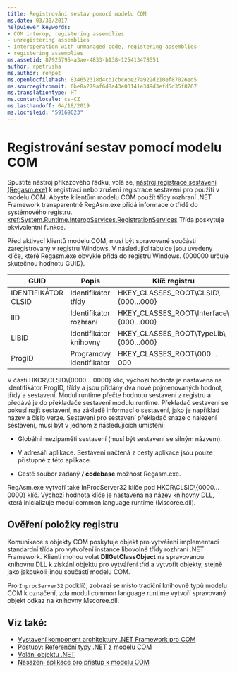 ```yaml
---
title: Registrování sestav pomocí modelu COM
ms.date: 03/30/2017
helpviewer_keywords:
- COM interop, registering assemblies
- unregistering assemblies
- interoperation with unmanaged code, registering assemblies
- registering assemblies
ms.assetid: 87925795-a3ae-4833-b138-125413478551
author: rpetrusha
ms.author: ronpet
ms.openlocfilehash: 834652318d4cb1cbcebe27a922d210ef87026ed5
ms.sourcegitcommit: 0be8a279af6d8a43e03141e349d3efd5d35f8767
ms.translationtype: HT
ms.contentlocale: cs-CZ
ms.lasthandoff: 04/18/2019
ms.locfileid: "59169023"
---
```

# <a name="registering-assemblies-with-com"></a>Registrování sestav pomocí modelu COM
Spustíte nástroj příkazového řádku, volá se, [nástroj registrace sestavení (Regasm.exe)](../tools/regasm-exe-assembly-registration-tool.md) k registraci nebo zrušení registrace sestavení pro použití v modelu COM. Abyste klientům modelu COM použít třídy rozhraní .NET Framework transparentně RegAsm.exe přidá informace o třídě do systémového registru. <xref:System.Runtime.InteropServices.RegistrationServices> Třída poskytuje ekvivalentní funkce.  
  
 Před aktivací klientů modelu COM, musí být spravované součásti zaregistrovaný v registru Windows. V následující tabulce jsou uvedeny klíče, které Regasm.exe obvykle přidá do registru Windows. (000000 určuje skutečnou hodnotu GUID).  
  
|GUID|Popis|Klíč registru|  
|----------|-----------------|------------------|  
|IDENTIFIKÁTOR CLSID|Identifikátor třídy|HKEY_CLASSES_ROOT\CLSID\\{000…000}|  
|IID|Identifikátor rozhraní|HKEY_CLASSES_ROOT\Interface\\{000…000}|  
|LIBID|Identifikátor knihovny|HKEY_CLASSES_ROOT\TypeLib\\{000…000}|  
|ProgID|Programový identifikátor|HKEY_CLASSES_ROOT\000…000|  
  
 V části HKCR\CLSID\\{0000... 0000} klíč, výchozí hodnota je nastavena na identifikátor ProgID, třídy a jsou přidány dva nové pojmenovaných hodnot, třídy a sestavení. Modul runtime přečte hodnotu sestavení z registru a předává je do překladače sestavení modulu runtime. Překladač sestavení se pokusí najít sestavení, na základě informací o sestavení, jako je například název a číslo verze. Sestavení pro sestavení překladač snaze o nalezení sestavení, musí být v jednom z následujících umístění:  
  
-   Globální mezipaměti sestavení (musí být sestavení se silným názvem).  
  
-   V adresáři aplikace. Sestavení načtená z cesty aplikace jsou pouze přístupné z této aplikace.  
  
-   Cestě soubor zadaný **/ codebase** možnost Regasm.exe.  
  
 RegAsm.exe vytvoří také InProcServer32 klíče pod HKCR\CLSID\\{0000... 0000} klíč. Výchozí hodnota klíče je nastavena na název knihovny DLL, která inicializuje modul common language runtime (Mscoree.dll).  
  
## <a name="examining-registry-entries"></a>Ověření položky registru  
 Komunikace s objekty COM poskytuje objekt pro vytváření implementaci standardní třída pro vytvoření instance libovolné třídy rozhraní .NET Framework. Klienti mohou volat **DllGetClassObject** na spravovanou knihovnu DLL k získání objektu pro vytváření tříd a vytvořit objekty, stejně jako jakoukoli jinou součástí modelu COM.  
  
 Pro `InprocServer32` podklíč, zobrazí se místo tradiční knihovně typů modelu COM k označení, zda modul common language runtime vytvoří spravovaný objekt odkaz na knihovny Mscoree.dll.  
  
## <a name="see-also"></a>Viz také:

- [Vystavení komponent architektury .NET Framework pro COM](exposing-dotnet-components-to-com.md)
- [Postupy: Referenční typy .NET z modelu COM](how-to-reference-net-types-from-com.md)
- [Volání objektu .NET](https://docs.microsoft.com/previous-versions/dotnet/netframework-4.0/8hw8h46b(v=vs.100))
- [Nasazení aplikace pro přístup k modelu COM](https://docs.microsoft.com/previous-versions/dotnet/netframework-4.0/c2850st8(v=vs.100))
